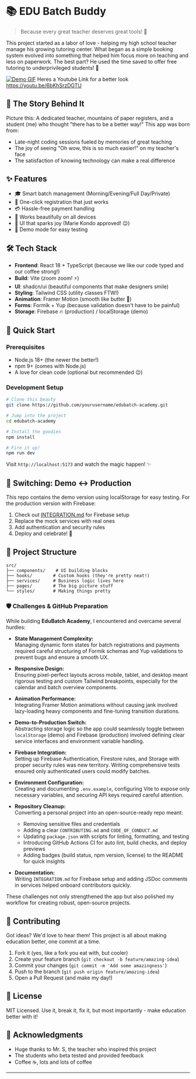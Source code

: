 # 📚 EDU Batch Buddy

> Because every great teacher deserves great tools! 🎯

This project started as a labor of love - helping my high school teacher manage his growing tutoring center. What began as a simple booking system evolved into something that helped him focus more on teaching and less on paperwork. The best part? He used the time saved to offer free tutoring to underprivileged students! 💝

[![Demo GIF](https://media.giphy.com/media/gB5ZYRQGxpSzQUsEEr/giphy.gif)](https://giphy.com/gifs/gB5ZYRQGxpSzQUsEEr)
Heres a Youtube Link for a better look
https://youtu.be/6bKhSrzDGTU

## 🌟 The Story Behind It

Picture this: A dedicated teacher, mountains of paper registers, and a student (me) who thought "there has to be a better way!" This app was born from:
- Late-night coding sessions fueled by memories of great teaching
- The joy of seeing "Oh wow, this is so much easier!" on my teacher's face
- The satisfaction of knowing technology can make a real difference

## ✨ Features

- 🎓 Smart batch management (Morning/Evening/Full Day/Private)
- 📝 One-click registration that just works
- 💳 Hassle-free payment handling
- 📱 Works beautifully on all devices
- 🎨 UI that sparks joy (Marie Kondo approved! 😉)
- 🔄 Demo mode for easy testing

## 🛠️ Tech Stack

- **Frontend**: React 18 + TypeScript (because we like our code typed and our coffee strong!)
- **Build**: Vite (zoom zoom! ⚡)
- **UI**: shadcn/ui (beautiful components that make designers smile)
- **Styling**: Tailwind CSS (utility classes FTW!)
- **Animation**: Framer Motion (smooth like butter 🧈)
- **Forms**: Formik + Yup (because validation doesn't have to be painful)
- **Storage**: Firebase 🔥 (production) / localStorage (demo)

## 🚀 Quick Start

### Prerequisites

- Node.js 18+ (the newer the better!)
- npm 9+ (comes with Node.js)
- A love for clean code (optional but recommended 😉)

### Development Setup

```bash
# Clone this beauty
git clone https://github.com/yourusername/edubatch-academy.git

# Jump into the project
cd edubatch-academy

# Install the goodies
npm install

# Fire it up!
npm run dev
```

Visit `http://localhost:5173` and watch the magic happen! ✨

## 🔁 Switching: Demo ↔️ Production

This repo contains the demo version using localStorage for easy testing. For the production version with Firebase:

1. Check out [INTEGRATION.md](INTEGRATION.md) for Firebase setup
2. Replace the mock services with real ones
3. Add authentication and security rules
4. Deploy and celebrate! 🎉

## 📁 Project Structure

```
src/
├── components/    # UI building blocks
├── hooks/        # Custom hooks (they're pretty neat!)
├── services/     # Business logic lives here
├── pages/        # The big picture stuff
└── styles/       # Making things pretty
```

### 🛡️ Challenges & GitHub Preparation

While building **EduBatch Academy**, I encountered and overcame several hurdles:

- **State Management Complexity:**  
  Managing dynamic form states for batch registrations and payments required careful structuring of Formik schemas and Yup validations to prevent bugs and ensure a smooth UX.

- **Responsive Design:**  
  Ensuring pixel-perfect layouts across mobile, tablet, and desktop meant rigorous testing and custom Tailwind breakpoints, especially for the calendar and batch overview components.

- **Animation Performance:**  
  Integrating Framer Motion animations without causing jank involved lazy-loading heavy components and fine-tuning transition durations.

- **Demo-to-Production Switch:**  
  Abstracting storage logic so the app could seamlessly toggle between `localStorage` (demo) and Firebase (production) involved defining clear service interfaces and environment variable handling.

- **Firebase Integration:**  
  Setting up Firebase Authentication, Firestore rules, and Storage with proper security rules was new territory. Writing comprehensive tests ensured only authenticated users could modify batches.

- **Environment Configuration:**  
  Creating and documenting `.env.example`, configuring Vite to expose only necessary variables, and securing API keys required careful attention.

- **Repository Cleanup:**  
  Converting a personal project into an open-source-ready repo meant:
  - Removing sensitive files and credentials  
  - Adding a clear `CONTRIBUTING.md` and `CODE_OF_CONDUCT.md`  
  - Updating `package.json` with scripts for linting, formatting, and testing  
  - Introducing GitHub Actions CI for auto lint, build checks, and deploy previews  
  - Adding badges (build status, npm version, license) to the README for quick insights

- **Documentation:**  
  Writing `INTEGRATION.md` for Firebase setup and adding JSDoc comments in services helped onboard contributors quickly.

These challenges not only strengthened the app but also polished my workflow for creating robust, open-source projects.

## 🤝 Contributing

Got ideas? We'd love to hear them! This project is all about making education better, one commit at a time.

1. Fork it (yes, like a fork you eat with, but cooler)
2. Create your feature branch (`git checkout -b feature/amazing-idea`)
3. Commit your changes (`git commit -m 'Add some amazingness'`)
4. Push to the branch (`git push origin feature/amazing-idea`)
5. Open a Pull Request (and make my day!)

## 📝 License

MIT Licensed. Use it, break it, fix it, but most importantly - make education better with it!

## 💖 Acknowledgments

- Huge thanks to Mr. S, the teacher who inspired this project
- The students who beta tested and provided feedback
- Coffee ☕, lots and lots of coffee

---
